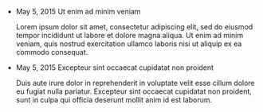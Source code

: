 <ul>
  <li>
    <p><time datetime="2015-05-15 19:00">May 5, 2015</time> Ut enim ad minim veniam</p>
    <p>
      Lorem ipsum dolor sit amet, consectetur adipiscing elit, sed do eiusmod tempor incididunt ut labore et dolore magna aliqua. Ut enim ad minim veniam, quis nostrud exercitation ullamco laboris nisi ut aliquip ex ea commodo consequat.
    </p>
  </li>

  <li>
    <p><time datetime="2015-05-15 19:00">May 5, 2015</time> Excepteur sint occaecat cupidatat non proident</p>
    <p>
      Duis aute irure dolor in reprehenderit in voluptate velit esse cillum dolore eu fugiat nulla pariatur. Excepteur sint occaecat cupidatat non proident, sunt in culpa qui officia deserunt mollit anim id est laborum.
    </p>
  </li>

</ul>
